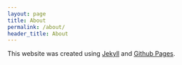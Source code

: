 ```yaml
---
layout: page
title: About
permalink: /about/
header_title: About
---
```


This website was created using [Jekyll](https://jekyllrb.com) and [Github Pages](https://pages.github.com).